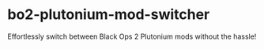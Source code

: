 # bo2-plutonium-mod-switcher
Effortlessly switch between Black Ops 2 Plutonium mods without the hassle!
